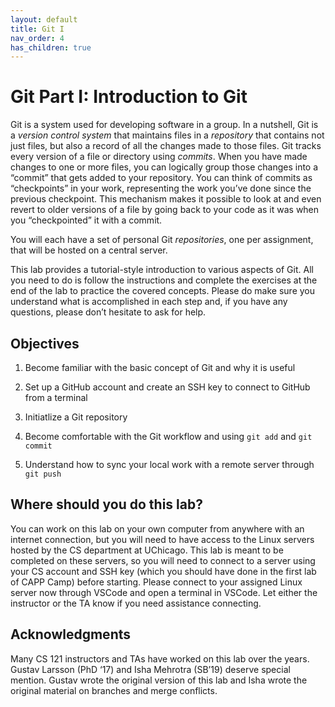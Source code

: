 ```yaml
---
layout: default
title: Git I
nav_order: 4
has_children: true
---
```


# Git Part I: Introduction to Git

Git is a system used for developing software in a group. In a nutshell, Git is a _version control system_ that maintains files in a _repository_ that contains not just files, but also a record of all the changes made to those files. Git tracks every version of a file or directory using _commits_. When you have made changes to one or more files, you can logically group those changes into a “commit” that gets added to your repository. You can think of commits as “checkpoints” in your work, representing the work you’ve done since the previous checkpoint. This mechanism makes it possible to look at and even revert to older versions of a file by going back to your code as it was when you “checkpointed” it with a commit.

You will each have a set of personal Git _repositories_, one per assignment, that will be hosted on a central server.

This lab provides a tutorial-style introduction to various aspects of Git. All you need to do is follow the instructions and complete the exercises at the end of the lab to practice the covered concepts. Please do make sure you understand what is accomplished in each step and, if you have any questions, please don’t hesitate to ask for help.

## Objectives

1. Become familiar with the basic concept of Git and why it is useful

2. Set up a GitHub account and create an SSH key to connect to GitHub from a terminal

3. Initiatlize a Git repository

4. Become comfortable with the Git workflow and using `git add` and `git commit`

5. Understand how to sync your local work with a remote server through `git push`

## Where should you do this lab?

You can work on this lab on your own computer from anywhere with an internet connection, but you will need to have access to the Linux servers hosted by the CS department at UChicago. This lab is meant to be completed on these servers, so you will need to connect to a server using your CS account and SSH key (which you should have done in the first lab of CAPP Camp) before starting. Please connect to your assigned Linux server now through VSCode and open a terminal in VSCode. Let either the instructor or the TA know if you need assistance connecting.

## Acknowledgments

Many CS 121 instructors and TAs have worked on this lab over the years. Gustav Larsson (PhD ‘17) and Isha Mehrotra (SB’19) deserve special mention. Gustav wrote the original version of this lab and Isha wrote the original material on branches and merge conflicts.
